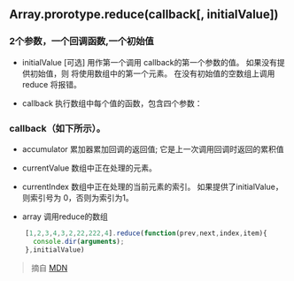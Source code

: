 ## Array.prorotype.reduce(callback[, initialValue])

### 2个参数，一个回调函数,一个初始值

-    initialValue
  [可选] 用作第一个调用 callback的第一个参数的值。 如果没有提供初始值，则  将使用数组中的第一个元素。 在没有初始值的空数组上调用 reduce 将报错。
  
-   callback
    执行数组中每个值的函数，包含四个参数：
 

###   callback（如下所示）。
 -  accumulator
    累加器累加回调的返回值; 它是上一次调用回调时返回的累积值 
    
 -   currentValue
    数组中正在处理的元素。
    
 -  currentIndex
    数组中正在处理的当前元素的索引。 如果提供了initialValue，则索引号为    0，否则为索引为1。
    
 - array
    调用reduce的数组
 

``` javascript
	[1,2,3,4,3,2,22,222,4].reduce(function(prev,next,index,item){
	  console.dir(arguments);
	},initialValue)
```

> 摘自 [MDN](https://developer.mozilla.org/zh-CN/docs/Web/JavaScript/Reference/Global_Objects/Array/Reduce)
